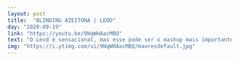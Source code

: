 ```yaml
---
layout: post
title:  "BLINDING AZEITONA | LEOD"
day: "2020-09-19" 
link: "https://youtu.be/9NqWHAacMBQ"
text: "O Leod é sensacional, mas esse pode ser o mashup mais importante que ele já fez."
img: "https://i.ytimg.com/vi/9NqWHAacMBQ/maxresdefault.jpg"
---
```

